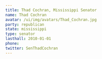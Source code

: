 ```yaml
---
title: Thad Cochran, Mississippi Senator
name: Thad Cochran
avatar: /ui/img/avatars/Thad_Cochran.jpg
party: republican
state: mississippi
type: senator
lasthall: 2010-01-01
phone: 
twitter: SenThadCochran
---
```

